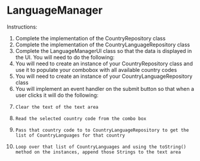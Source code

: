 # LanguageManager


Instructions:

1. Complete the implementation of the CountryRepository class
2. Complete the implementation of the CountryLanguageRepository class
3. Complete the LanguageManagerUI class so that the data is displayed in the UI. You will need to do the following:
4.   You will need to create an instance of your CountryRepository class and use it to populate your combobox with all available country codes
5.   You will need to create an instance of your CountryLanguageRepository class
6.   You will implement an event handler on the submit button so that when a user clicks it will do the following:
7.     Clear the text of the text area
8.     Read the selected country code from the combo box
9.     Pass that country code to to CountryLanguageRepository to get the list of CountryLanguages for that country
10.     Loop over that list of CountryLanguages and using the toString() method on the instances, append those Strings to the text area
    

